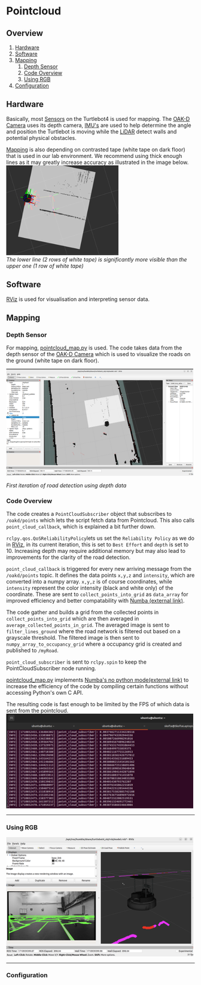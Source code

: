 # Pointcloud

## Overview
1. [Hardware](#hardware)  
2. [Software](#software)  
3. [Mapping](#mapping) 
    1. [Depth Sensor](#depth-sensor)
    2. [Code Overview](#code-overview)
    3. [Using RGB](#using-rgb)
4. [Configuration](#configuration)  

## Hardware
Basically, most [Sensors](../../Documentation/TurtleBot4/Sensors/) on the Turtlebot4 is used for mapping. The [OAK-D Camera](../../Documentation/TurtleBot4/Sensors/Camera-OAK-D.md) uses its depth camera, [IMU's](../../Documentation/TurtleBot4/Sensors/Inertial%20Measurement-IMU.md) are used to help determine the angle and position the Turtlebot is moving while the [LiDAR](../../Documentation/TurtleBot4/Sensors/LiDAR.md) detect walls and potential physical obstacles. 

[Mapping](#mapping) is also depending on contrasted tape (white tape on dark floor) that is used in our lab environment. We recommend using thick enough lines as it may greatly increase accuracy as illustrated in the image below.  
<img src="../../Documentation/Assets/Images/Turtlebot4/Software/sc_added_tape_vs_no_added_tape_March20th.png" width="300">  
*The lower line (2 rows of white tape) is significantly more visible than the upper one (1 row of white tape)*

## Software
[RViz](../../Documentation/TurtleBot4/Software/RViz/RViz.md) is used for visualisation and interpreting sensor data. 

## Mapping

### Depth Sensor
For mapping, [pointcloud_map.py](../../Software/TurtleBot4/road_navigate/road_navigate/pointcloud_map.py) is used. The code takes data from the depth sensor of the [OAK-D Camera](../../Documentation/TurtleBot4/Sensors/Camera-OAK-D.md) which is used to visualize the roads on the ground (white tape on dark floor).


<img src="../../Documentation/Assets/Images/Turtlebot4/Software/RViz_road_detection_v1.png" width="500">  

*First iteration of road detection using depth data*  

### Code Overview
The code creates a `PointCloudSubscriber` object that subscribes to `/oakd/points` which lets the script fetch data from Pointcloud. This also calls `point_cloud_callback`, which is explained a bit further down. 

`rclpy.qos.QoSReliabilityPolicy`lets us set the `Reliability Policy` as we do in [RViz](../../Documentation/TurtleBot4/Software/RViz/RViz.md), in its current iteration, this is set to `Best Effort` and `depth` is set to 10. Increasing depth may require additional memory but may also lead to improvements for the clarity of the road detection. 

`point_cloud_callback` is triggered for every new arriving message from the `/oakd/points` topic. It defines the data points `x,y,z` and `intensity`, which are converted into a numpy array. `x,y,z` is of course coordinates, while `intensity` represent the color intensity (black and white only) of the coordinate. These are sent to  ```collect_points_into_grid``` as `data_array` for improved efficiency and better compatability with [Numba (external link)](https://numba.readthedocs.io/en/stable/glossary.html#term-nopython-mode). 

The code gather and builds a grid from the collected points in ```collect_points_into_grid``` which are then averaged in ```average_collected_points_in_grid```. The averaged image is sent to ```filter_lines_ground``` where the road network is filtered out based on a grayscale threshold. The filtered image is then sent to `numpy_array_to_occupancy_grid` where a occupancy grid is created and published to `/myRoad`. 

`point_cloud_subscriber` is sent to `rclpy.spin` to keep the PointCloudSubscriber node running. 

[pointcloud_map.py](../../Software/TurtleBot4/road_navigate/road_navigate/pointcloud_map.py) implements [Numba's no python mode(external link)](https://numba.readthedocs.io/en/stable/glossary.html#term-nopython-mode) to increase the efficiency of the code by compiling certain functions without accessing Python's own C API. 

The resulting code is fast enough to be limited by the FPS of which data is sent from the pointcloud. 
<img src="../../Documentation/Assets/Images/Turtlebot4/Software/pointcloud_code_results.png" width="500">

---

### Using RGB

<img src="../../Documentation/Assets/Images/Turtlebot4/Software/RViz_Pointcloud_RGB.png" width="500">

---
### Configuration
